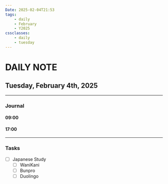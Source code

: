 ```yaml
---
Date: 2025-02-04T21:53
tags:
    - daily
    - February
    - Y2025
cssclasses:
    - daily
    - tuesday
---
```

# DAILY NOTE
## Tuesday, February 4th, 2025
***
### Journal

#### 09:00

#### 17:00

***
### Tasks
- [ ] Japanese Study
    - [ ] WaniKani
    - [ ] Bunpro
    - [ ] Duolingo
